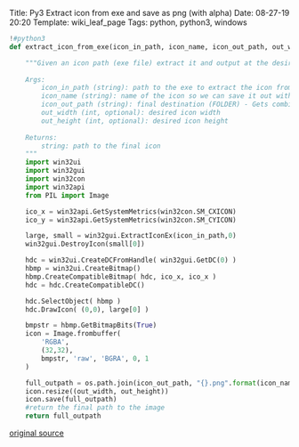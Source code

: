 Title: Py3 Extract icon from exe and save as png (with alpha)
Date: 08-27-19 20:20
Template: wiki_leaf_page
Tags: python, python3, windows


```python
!#python3
def extract_icon_from_exe(icon_in_path, icon_name, icon_out_path, out_width = 56, out_height = 56):

    """Given an icon path (exe file) extract it and output at the desired width/height as a png image.
    
    Args:
        icon_in_path (string): path to the exe to extract the icon from
        icon_name (string): name of the icon so we can save it out with the correct name
        icon_out_path (string): final destination (FOLDER) - Gets combined with icon_name for full icon_path
        out_width (int, optional): desired icon width
        out_height (int, optional): desired icon height
    
    Returns:
        string: path to the final icon
    """
    import win32ui
    import win32gui
    import win32con
    import win32api
    from PIL import Image

    ico_x = win32api.GetSystemMetrics(win32con.SM_CXICON)
    ico_y = win32api.GetSystemMetrics(win32con.SM_CYICON)

    large, small = win32gui.ExtractIconEx(icon_in_path,0)
    win32gui.DestroyIcon(small[0])

    hdc = win32ui.CreateDCFromHandle( win32gui.GetDC(0) )
    hbmp = win32ui.CreateBitmap()
    hbmp.CreateCompatibleBitmap( hdc, ico_x, ico_x )
    hdc = hdc.CreateCompatibleDC()

    hdc.SelectObject( hbmp )
    hdc.DrawIcon( (0,0), large[0] )

    bmpstr = hbmp.GetBitmapBits(True)
    icon = Image.frombuffer(
        'RGBA',
        (32,32),
        bmpstr, 'raw', 'BGRA', 0, 1
    )

    full_outpath = os.path.join(icon_out_path, "{}.png".format(icon_name))
    icon.resize((out_width, out_height))
    icon.save(full_outpath)
    #return the final path to the image
    return full_outpath
```

[original source](https://github.com/techartorg/TAO-Wiki/wiki/%5BPython%5D-Py3-Extract-icon-from-exe-and-save-as-png-(with-alpha))